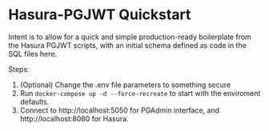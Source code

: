 # Hasura-PGJWT Quickstart

Intent is to allow for a quick and simple production-ready boilerplate from the Hasura PGJWT scripts, with an initial schema defined as code in the SQL files here.

Steps: 

1. (Optional) Change the .env file parameters to something secure
2. Run `docker-compose up -d --force-recreate` to start with the enviroment defaults. 
3. Connect to http://localhost:5050 for PGAdmin interface, and http://localhost:8080 for Hasura.
